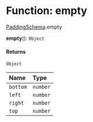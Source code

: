 # Function: empty

[PaddingSchema](/en/auto-docs/editor/modules/PaddingSchema.md).empty

**empty**(): `Object`

#### Returns

`Object`

| Name | Type |
| :------ | :------ |
| `bottom` | `number` |
| `left` | `number` |
| `right` | `number` |
| `top` | `number` |
